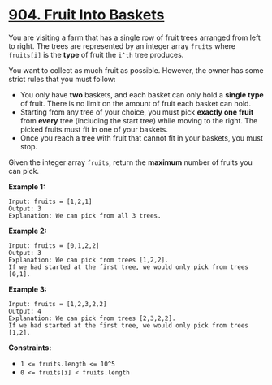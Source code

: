 # [904. Fruit Into Baskets](https://leetcode.com/problems/fruit-into-baskets/description/?envType=daily-question&envId=2025-08-04)

You are visiting a farm that has a single row of fruit trees arranged from left to right. The trees are represented by an integer array <code>fruits</code> where <code>fruits[i]</code> is the **type** of fruit the <code>i^th</code> tree produces.

You want to collect as much fruit as possible. However, the owner has some strict rules that you must follow:

- You only have **two** baskets, and each basket can only hold a **single type** of fruit. There is no limit on the amount of fruit each basket can hold.
- Starting from any tree of your choice, you must pick **exactly one fruit** from **every** tree (including the start tree) while moving to the right. The picked fruits must fit in one of your baskets.
- Once you reach a tree with fruit that cannot fit in your baskets, you must stop.

Given the integer array <code>fruits</code>, return the **maximum** number of fruits you can pick.

**Example 1:**

```
Input: fruits = [1,2,1]
Output: 3
Explanation: We can pick from all 3 trees.
```

**Example 2:**

```
Input: fruits = [0,1,2,2]
Output: 3
Explanation: We can pick from trees [1,2,2].
If we had started at the first tree, we would only pick from trees [0,1].
```

**Example 3:**

```
Input: fruits = [1,2,3,2,2]
Output: 4
Explanation: We can pick from trees [2,3,2,2].
If we had started at the first tree, we would only pick from trees [1,2].
```

**Constraints:**

- <code>1 <= fruits.length <= 10^5</code>
- <code>0 <= fruits[i] < fruits.length</code>
